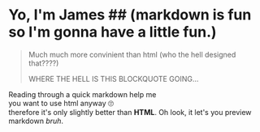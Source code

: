 # Yo, I'm James ## (markdown is fun so I'm gonna have a little fun.) <br>
> Much much more convinient than html (who the hell designed that????)
>
>
> WHERE THE HELL IS THIS BLOCKQUOTE GOING...
>
>

Reading through a quick markdown help me <br>
you want to use html anyway 🙄 <br>
therefore it's only slightly better than **HTML**. Oh look, it let's you preview markdown *bruh*.
<!---
JamTastesBetter/JamTastesBetter is a ✨ special ✨ repository because its `README.md` (this file) appears on your GitHub profile.
You can click the Preview link to take a look at your changes.
--->
